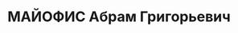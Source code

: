 ---
title: МАЙОФИС Абрам Григорьевич
description: "Род. в 1885, Двинск, еврей, обр.: среднее, член ВКП(б) (бывший член\
  \ Бунда, Комбунда). Проживал: Москва, Большой Кисловский пер., д. 5, кв. 22. Начальник\
  \ финансового сектора во Всесоюзном совете промысловой кооперации. \n  Арестован\
  \ 26.08.1937. Обв. в экономическом шпионаже в пользу Германии и участии в троцкистской\
  \ террористической организации. Приговор: ВК ВС СССР, 15.11.1937 – ВМН. Расстрелян\
  \ 15.11.1937, г.Москва. \n  Реабилитирован ВК ВС СССР 20.10.1956"
---